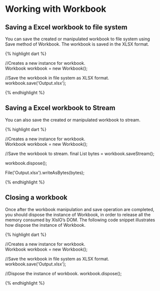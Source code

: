 # Working with Workbook

## Saving a Excel workbook to file system

You can save the created or manipulated workbook to file system using Save method of Workbook. The workbook is saved in the XLSX format.

{% highlight dart %}

//Creates a new instance for workbook.
Workbook workbook = new Workbook();

//Save the workbook in file system as XLSX format.
workbook.save('Output.xlsx');

{% endhighlight %}

## Saving a Excel workbook to Stream

You can also save the created or manipulated workbook to stream.

{% highlight dart %}

//Creates a new instance for workbook.
Workbook workbook = new Workbook();

//Save the workbook to stream.
final List<int> bytes = workbook.saveStream();

workbook.dispose();

File('Output.xlsx').writeAsBytes(bytes);

{% endhighlight %}

## Closing a workbook

Once after the workbook manipulation and save operation are completed, you should dispose the instance of Workbook, in order to release all the memory consumed by XlsIO’s DOM. The following code snippet illustrates how dispose the instance of Workbook.

{% highlight dart %}

//Creates a new instance for workbook.
Workbook workbook = new Workbook();

//Save the workbook in file system as XLSX format.
workbook.save('Output.xlsx');

//Dispose the instance of workbook.
workbook.dispose();

{% endhighlight %}

